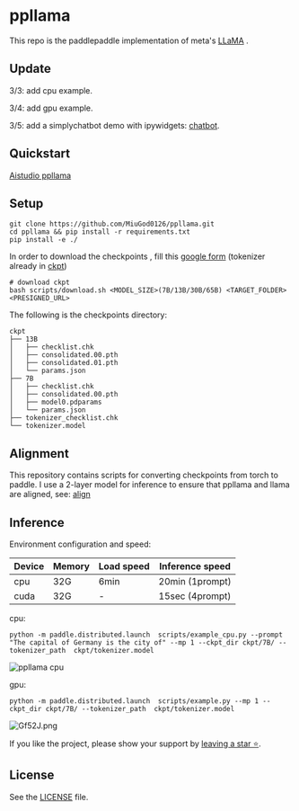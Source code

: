 # ppllama
This repo is the paddlepaddle implementation of meta's  [LLaMA](https://github.com/facebookresearch/llama) .

## Update

3/3:    add cpu example.

3/4:    add  gpu example.

3/5:    add  a simplychatbot demo with ipywidgets: [chatbot](./examples/chatbot/README.md).

## Quickstart

[Aistudio  ppllama ](https://aistudio.baidu.com/aistudio/projectdetail/5619235?channelType=0&channel=0)



## Setup

```shell
git clone https://github.com/MiuGod0126/ppllama.git
cd ppllama && pip install -r requirements.txt
pip install -e ./
```

In order to download the checkpoints , fill this [google form](https://forms.gle/jk851eBVbX1m5TAv5) (tokenizer already in [ckpt](./ckpt))

```shell
# download ckpt
bash scripts/download.sh <MODEL_SIZE>(7B/13B/30B/65B) <TARGET_FOLDER> <PRESIGNED_URL> 
```

The following is the checkpoints directory:

```
ckpt
├── 13B
│   ├── checklist.chk
│   ├── consolidated.00.pth
│   ├── consolidated.01.pth
│   └── params.json
├── 7B
│   ├── checklist.chk
│   ├── consolidated.00.pth
│   ├── model0.pdparams
│   └── params.json
├── tokenizer_checklist.chk
└── tokenizer.model

```



## Alignment

This repository contains scripts for converting checkpoints from torch to paddle. I use a 2-layer model for inference to ensure that ppllama and llama are aligned, see:  [align](./examples/align/README.md)



## Inference

Environment configuration and speed:

| Device | Memory | Load speed | Inference speed |
| ------ | ------ | ---------- | --------------- |
| cpu    | 32G    | 6min       | 20min (1prompt) |
| cuda   | 32G    | -          | 15sec (4prompt) |

cpu: 

```shell
python -m paddle.distributed.launch  scripts/example_cpu.py --prompt "The capital of Germany is the city of" --mp 1 --ckpt_dir ckpt/7B/ --tokenizer_path  ckpt/tokenizer.model
```

![ppllama cpu](https://i.328888.xyz/2023/03/04/FQejA.png)

gpu:

```shell
python -m paddle.distributed.launch  scripts/example.py --mp 1 --ckpt_dir ckpt/7B/ --tokenizer_path  ckpt/tokenizer.model
```

![Gf52J.png](https://i.328888.xyz/2023/03/04/Gf52J.png)



If you like the project, please show your support by [leaving a star ⭐](https://github.com/MiuGod0126/ppllama/stargazers).



## License

See the [LICENSE](https://github.com/nebuly-ai/nebullvm/blob/main/apps/accelerate/chatllama/LICENSE) file.